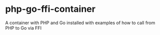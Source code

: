 # php-go-ffi-container
A container with PHP and Go installed with examples of how to call from PHP to Go via FFI
